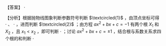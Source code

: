 【答案】 $\cdot$

【分析】根据抛物线图象判断参数符号判断 $\textcircled{1}$ ，由顶点坐标可得 $\cdot$ 、 $\cdot$ ，进而判断 $\textcircled{2}$ ；由方程 $a x ^ { 2 } + b x + c = - 1$ 有两个根 $X _ { 1 }$ 和 $X _ { 2 }$ ，且 $x _ { 1 } { < } x _ { 2 }$ ，即可判断 $\cdot$ ；讨论 $a x ^ { 2 } + b x + c = \pm 1$ ，结合根与系数关系求四个根的和判断 $\cdot$
